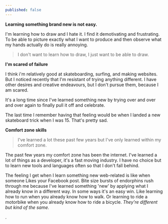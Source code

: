 ```yaml
---
published: false
---
```





**Learning something brand new is not easy.**

I'm learning how to draw and I hate it. I find it demotivating and frustrating. To be able to picture exactly what I want to produce and then observe what my hands actually do is really annoying.

> I don't want to learn how to draw, I just want to be able to draw.

**I'm scared of failure**

I think i'm relatively good at skateboarding, surfing, and making websites. But I noticed recently that I'm resistant of trying anything different. I have other desires and creative endeavours, but I don't pursue them, because I am scared.

It's a long time since I've learned something new by trying over and over and over again to finally pull it off and celebrate.

The last time I remember having that feeling would be when I landed a new skateboard trick when I was 15. That's pretty sad.

**Comfort zone skills**

> I've learned a lot these past few years but I've only learned within my comfort zone.

The past few years my comfort zone has been the internet. I've learned a lot of things as a developer, it's a fast moving industry. I have no choice but to learn new tools and languages often so that I don't fall behind.

The feeling I get when I learn something new web-related is like when someone Likes your Facebook post. Bite size bursts of endorphins rush through me because I've learned something 'new' by applying what I already know in a different way. In some ways it's an easy win. Like learning how to run when you already know how to walk. Or learning to ride a motorbike when you already know how to ride a bicycle. _They're different but kind of the same._

.
